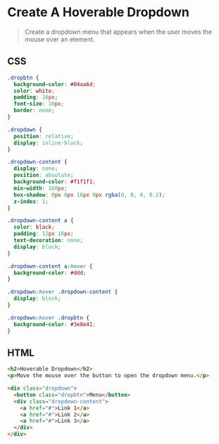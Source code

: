 # Create A Hoverable Dropdown

> Create a dropdown menu that appears when the user moves the mouse over an
> element.

## CSS

```css
.dropbtn {
  background-color: #04aa6d;
  color: white;
  padding: 16px;
  font-size: 16px;
  border: none;
}

.dropdown {
  position: relative;
  display: inline-block;
}

.dropdown-content {
  display: none;
  position: absolute;
  background-color: #f1f1f1;
  min-width: 160px;
  box-shadow: 0px 8px 16px 0px rgba(0, 0, 0, 0.2);
  z-index: 1;
}

.dropdown-content a {
  color: black;
  padding: 12px 16px;
  text-decoration: none;
  display: block;
}

.dropdown-content a:hover {
  background-color: #ddd;
}

.dropdown:hover .dropdown-content {
  display: block;
}

.dropdown:hover .dropbtn {
  background-color: #3e8e41;
}
```

## HTML

```html
<h2>Hoverable Dropdown</h2>
<p>Move the mouse over the button to open the dropdown menu.</p>

<div class="dropdown">
  <button class="dropbtn">Menu</button>
  <div class="dropdown-content">
    <a href="#">Link 1</a>
    <a href="#">Link 2</a>
    <a href="#">Link 3</a>
  </div>
</div>
```

<!-- [reference: How TO - Hoverable Dropdown](https://www.w3schools.com/howto/howto_css_dropdown.asp) -->
